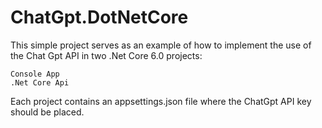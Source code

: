 # ChatGpt.DotNetCore

This simple project serves as an example of how to implement the use of the Chat Gpt API in two .Net Core 6.0 projects:

    Console App
    .Net Core Api

Each project contains an appsettings.json file where the ChatGpt API key should be placed.
